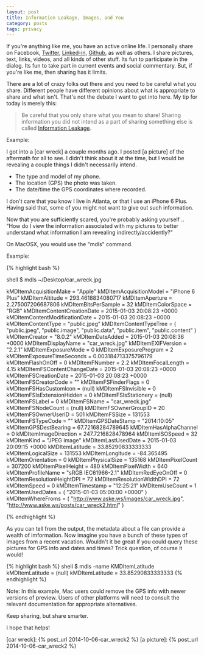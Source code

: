 ```yaml
---
layout: post
title: Information Leakage, Images, and You
category: posts
tags: privacy
---
```


If you're anything like me, you have an active online life.  I personally share on Facebook, [Twitter], [Linked-in], [Github], as well as others.  I share pictures, text, links, videos, and all kinds of other stuff.  Its fun to participate in the dialog.  Its fun to take part in current events and social commentary.  But, if you're like me, then sharing has it limits.

There are a lot of crazy folks out there and you need to be careful what you share.  Different people have different opinions about what is appropriate to share and what isn't.  That's not the debate I want to get into here.  My tip for today is merely this: 

> Be careful that you only share what you mean to share!  Sharing information you did not intend as a part of sharing something else is called [Information Leakage].

Example:

I got into a [car wreck] a couple months ago. I posted [a picture] of the aftermath for all to see.  I didn't think about it at the time, but I would be revealing a couple things I didn't necessarily intend.

* The type and model of my phone.
* The location (GPS) the photo was taken.
* The date/time the GPS coordinates where recorded.

I don't care that you know I live in Atlanta, or that I use an iPhone 6 Plus.  Having said that, some of you might not want to give out such information.
 
Now that you are sufficiently scared, you're probably asking yourself .. "How do I view the information associated with my pictures to better understand what information I am revealing indirectly/accidently?"

On MacOSX, you would use the "mdls" command.

Example:

{% highlight bash %}

shell $ mdls ~/Desktop/car_wreck.jpg

kMDItemAcquisitionMake         = "Apple"
kMDItemAcquisitionModel        = "iPhone 6 Plus"
kMDItemAltitude                = 293.4618834080717
kMDItemAperture                = 2.275007206687806
kMDItemBitsPerSample           = 32
kMDItemColorSpace              = "RGB"
kMDItemContentCreationDate     = 2015-01-03 20:08:23 +0000
kMDItemContentModificationDate = 2015-01-03 20:08:23 +0000
kMDItemContentType             = "public.jpeg"
kMDItemContentTypeTree         = (
    "public.jpeg",
    "public.image",
    "public.data",
    "public.item",
    "public.content"
)
kMDItemCreator                 = "8.0.2"
kMDItemDateAdded               = 2015-01-03 20:08:36 +0000
kMDItemDisplayName             = "car_wreck.jpg"
kMDItemEXIFVersion             = "2.2.1"
kMDItemExposureMode            = 0
kMDItemExposureProgram         = 2
kMDItemExposureTimeSeconds     = 0.003184713375796179
kMDItemFlashOnOff              = 0
kMDItemFNumber                 = 2.2
kMDItemFocalLength             = 4.15
kMDItemFSContentChangeDate     = 2015-01-03 20:08:23 +0000
kMDItemFSCreationDate          = 2015-01-03 20:08:23 +0000
kMDItemFSCreatorCode           = ""
kMDItemFSFinderFlags           = 0
kMDItemFSHasCustomIcon         = (null)
kMDItemFSInvisible             = 0
kMDItemFSIsExtensionHidden     = 0
kMDItemFSIsStationery          = (null)
kMDItemFSLabel                 = 0
kMDItemFSName                  = "car_wreck.jpg"
kMDItemFSNodeCount             = (null)
kMDItemFSOwnerGroupID          = 20
kMDItemFSOwnerUserID           = 501
kMDItemFSSize                  = 131553
kMDItemFSTypeCode              = ""
kMDItemGPSDateStamp            = "2014:10:05"
kMDItemGPSDestBearing          = 67.72168284789645
kMDItemHasAlphaChannel         = 0
kMDItemImageDirection          = 247.7216828478964
kMDItemISOSpeed                = 32
kMDItemKind                    = "JPEG image"
kMDItemLastUsedDate            = 2015-01-03 20:09:15 +0000
kMDItemLatitude                = 33.85290833333333
kMDItemLogicalSize             = 131553
kMDItemLongitude               = -84.365495
kMDItemOrientation             = 0
kMDItemPhysicalSize            = 135168
kMDItemPixelCount              = 307200
kMDItemPixelHeight             = 480
kMDItemPixelWidth              = 640
kMDItemProfileName             = "sRGB IEC61966-2.1"
kMDItemRedEyeOnOff             = 0
kMDItemResolutionHeightDPI     = 72
kMDItemResolutionWidthDPI      = 72
kMDItemSpeed                   = 0
kMDItemTimestamp               = "12:25:21"
kMDItemUseCount                = 1
kMDItemUsedDates               = (
    "2015-01-03 05:00:00 +0000"
)
kMDItemWhereFroms              = (
    "http://www.aske.ws/images/car_wreck.jpg",
    "http://www.aske.ws/posts/car_wreck2.html"
)

{% endhighlight %}

As you can tell from the output, the metadata about a file can provide a wealth of imformation.  Now imagine you have a bunch of these types of images from a recent vacation.  Wouldn't it be great if you could query these pictures for GPS info and dates and times? Trick question, of course it would!


{% highlight bash %}
shell $ mdls -name KMDItemLatitude <filepath with wildcard>
kMDItemLatitude = (null)
kMDItemLatitude = 33.85290833333333
{% endhighlight %}

Note: In this example, Mac users could remove the GPS info with newer versions of preview.  Users of other platforms will need to consult the relevant documentation for appropriate alternatives.

Keep sharing, but share smarter.

I hope that helps!

[information leakage]: http://en.wikipedia.org/wiki/Information_leakage
[Twitter]: http://www.twitter.com/davidaskew
[Github]: http://www.github.com/dhaskew/
[Linked-In]: http://www.linkedin.com/in/davidaskew
[car wreck]: {% post_url 2014-10-06-car_wreck2 %}
[a picture]: {% post_url 2014-10-06-car_wreck2 %}


